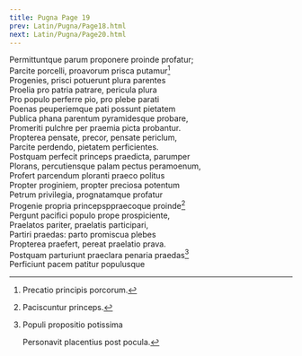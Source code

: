 ```yaml
---
title: Pugna Page 19
prev: Latin/Pugna/Page18.html
next: Latin/Pugna/Page20.html
---
```

Permittuntque parum proponere proinde profatur;   
Parcite porcelli, proavorum prisca putamur[^1]   
Progenies, prisci potuerunt plura parentes   
Proelia pro patria patrare, pericula plura   
Pro populo perferre pio, pro plebe parati   
Poenas peuperiemque pati possunt pietatem   
Publica phana parentum pyramidesque probare,   
Promeriti pulchre per praemia picta probantur.   
Propterea pensate, precor, pensate periclum,   
Parcite perdendo, pietatem perficientes.   
Postquam perfecit princeps praedicta, parumper   
Plorans, percutiensque palam pectus peramoenum,   
Profert parcendum ploranti praeco politus   
Propter proginiem, propter preciosa potentum   
Petrum privilegia, prognatamque profatur   
Progenie propria princepsppraecoque proinde[^2]   
Pergunt pacifici populo prope prospiciente,   
Praelatos pariter, praelatis participari,   
Partiri praedas: parto promiscua plebes   
Propterea praefert, pereat praelatio prava.   
Postquam parturiunt praeclara penaria praedas[^3]   
Perficiunt pacem patitur populusque   

[^1]: Precatio principis porcorum.
[^2]: Paciscuntur princeps.
[^3]: Populi propositio potissima
    
    Personavit placentius post pocula.
